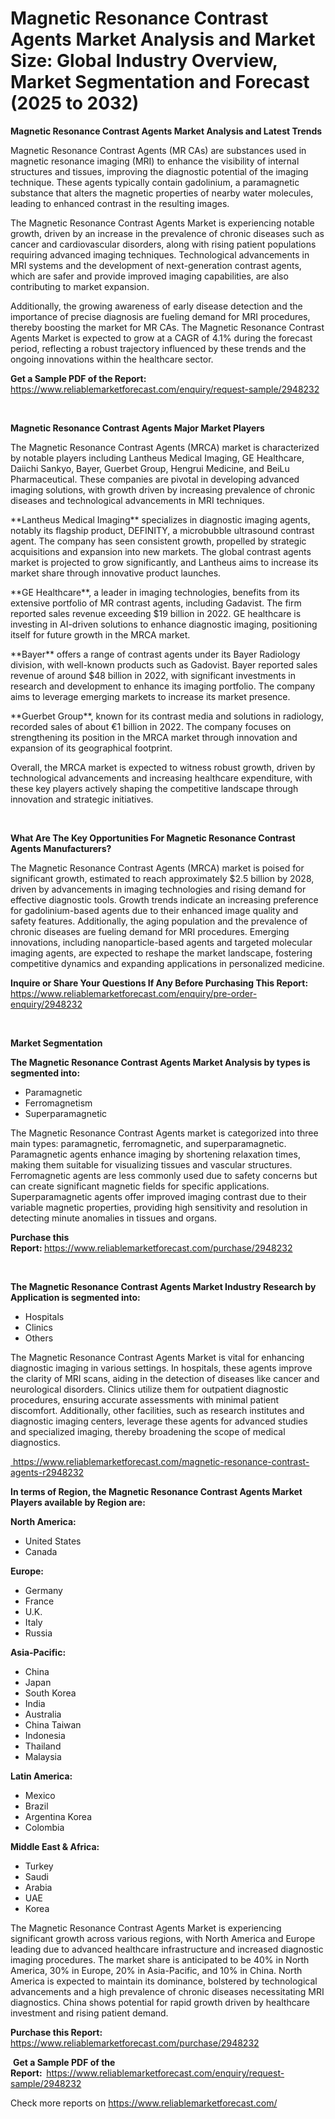 <p><h1>Magnetic Resonance Contrast Agents Market Analysis and Market Size: Global Industry Overview, Market Segmentation and Forecast (2025 to 2032)</h1></p><p><strong>Magnetic Resonance Contrast Agents Market Analysis and Latest Trends</strong></p>
<p><p>Magnetic Resonance Contrast Agents (MR CAs) are substances used in magnetic resonance imaging (MRI) to enhance the visibility of internal structures and tissues, improving the diagnostic potential of the imaging technique. These agents typically contain gadolinium, a paramagnetic substance that alters the magnetic properties of nearby water molecules, leading to enhanced contrast in the resulting images.</p><p>The Magnetic Resonance Contrast Agents Market is experiencing notable growth, driven by an increase in the prevalence of chronic diseases such as cancer and cardiovascular disorders, along with rising patient populations requiring advanced imaging techniques. Technological advancements in MRI systems and the development of next-generation contrast agents, which are safer and provide improved imaging capabilities, are also contributing to market expansion.</p><p>Additionally, the growing awareness of early disease detection and the importance of precise diagnosis are fueling demand for MRI procedures, thereby boosting the market for MR CAs. The Magnetic Resonance Contrast Agents Market is expected to grow at a CAGR of 4.1% during the forecast period, reflecting a robust trajectory influenced by these trends and the ongoing innovations within the healthcare sector.</p></p>
<p><strong>Get a Sample PDF of the Report:&nbsp;</strong> <a href="https://www.reliablemarketforecast.com/enquiry/request-sample/2948232?utm_campaign=2325&utm_medium=2&utm_source=Github&utm_content=ia&utm_term=12032025&utm_id=magnetic-resonance-contrast-agents">https://www.reliablemarketforecast.com/enquiry/request-sample/2948232</a></p>
<p>&nbsp;</p>
<p><strong>Magnetic Resonance Contrast Agents Major Market Players</strong></p>
<p><p>The Magnetic Resonance Contrast Agents (MRCA) market is characterized by notable players including Lantheus Medical Imaging, GE Healthcare, Daiichi Sankyo, Bayer, Guerbet Group, Hengrui Medicine, and BeiLu Pharmaceutical. These companies are pivotal in developing advanced imaging solutions, with growth driven by increasing prevalence of chronic diseases and technological advancements in MRI techniques.</p><p>**Lantheus Medical Imaging** specializes in diagnostic imaging agents, notably its flagship product, DEFINITY, a microbubble ultrasound contrast agent. The company has seen consistent growth, propelled by strategic acquisitions and expansion into new markets. The global contrast agents market is projected to grow significantly, and Lantheus aims to increase its market share through innovative product launches.</p><p>**GE Healthcare**, a leader in imaging technologies, benefits from its extensive portfolio of MR contrast agents, including Gadavist. The firm reported sales revenue exceeding $19 billion in 2022. GE healthcare is investing in AI-driven solutions to enhance diagnostic imaging, positioning itself for future growth in the MRCA market.</p><p>**Bayer** offers a range of contrast agents under its Bayer Radiology division, with well-known products such as Gadovist. Bayer reported sales revenue of around $48 billion in 2022, with significant investments in research and development to enhance its imaging portfolio. The company aims to leverage emerging markets to increase its market presence.</p><p>**Guerbet Group**, known for its contrast media and solutions in radiology, recorded sales of about €1 billion in 2022. The company focuses on strengthening its position in the MRCA market through innovation and expansion of its geographical footprint.</p><p>Overall, the MRCA market is expected to witness robust growth, driven by technological advancements and increasing healthcare expenditure, with these key players actively shaping the competitive landscape through innovation and strategic initiatives.</p></p>
<p>&nbsp;</p>
<p><strong>What Are The Key Opportunities For Magnetic Resonance Contrast Agents Manufacturers?</strong></p>
<p><p>The Magnetic Resonance Contrast Agents (MRCA) market is poised for significant growth, estimated to reach approximately $2.5 billion by 2028, driven by advancements in imaging technologies and rising demand for effective diagnostic tools. Growth trends indicate an increasing preference for gadolinium-based agents due to their enhanced image quality and safety features. Additionally, the aging population and the prevalence of chronic diseases are fueling demand for MRI procedures. Emerging innovations, including nanoparticle-based agents and targeted molecular imaging agents, are expected to reshape the market landscape, fostering competitive dynamics and expanding applications in personalized medicine.</p></p>
<p><strong>Inquire or Share Your Questions If Any Before Purchasing This Report:</strong> <a href="https://www.reliablemarketforecast.com/enquiry/pre-order-enquiry/2948232?utm_campaign=2325&utm_medium=2&utm_source=Github&utm_content=ia&utm_term=12032025&utm_id=magnetic-resonance-contrast-agents">https://www.reliablemarketforecast.com/enquiry/pre-order-enquiry/2948232</a></p>
<p>&nbsp;</p>
<p><strong>Market Segmentation</strong></p>
<p><strong>The Magnetic Resonance Contrast Agents Market Analysis by types is segmented into:</strong></p>
<p><ul><li>Paramagnetic</li><li>Ferromagnetism</li><li>Superparamagnetic</li></ul></p>
<p><p>The Magnetic Resonance Contrast Agents market is categorized into three main types: paramagnetic, ferromagnetic, and superparamagnetic. Paramagnetic agents enhance imaging by shortening relaxation times, making them suitable for visualizing tissues and vascular structures. Ferromagnetic agents are less commonly used due to safety concerns but can create significant magnetic fields for specific applications. Superparamagnetic agents offer improved imaging contrast due to their variable magnetic properties, providing high sensitivity and resolution in detecting minute anomalies in tissues and organs.</p></p>
<p><strong>Purchase this Report:&nbsp;</strong><a href="https://www.reliablemarketforecast.com/purchase/2948232?utm_campaign=2325&utm_medium=2&utm_source=Github&utm_content=ia&utm_term=12032025&utm_id=magnetic-resonance-contrast-agents">https://www.reliablemarketforecast.com/purchase/2948232</a></p>
<p>&nbsp;</p>
<p><strong>The Magnetic Resonance Contrast Agents Market Industry Research by Application is segmented into:</strong></p>
<p><ul><li>Hospitals</li><li>Clinics</li><li>Others</li></ul></p>
<p><p>The Magnetic Resonance Contrast Agents Market is vital for enhancing diagnostic imaging in various settings. In hospitals, these agents improve the clarity of MRI scans, aiding in the detection of diseases like cancer and neurological disorders. Clinics utilize them for outpatient diagnostic procedures, ensuring accurate assessments with minimal patient discomfort. Additionally, other facilities, such as research institutes and diagnostic imaging centers, leverage these agents for advanced studies and specialized imaging, thereby broadening the scope of medical diagnostics.</p></p>
<p><a href="https://www.reliablemarketforecast.com/magnetic-resonance-contrast-agents-r2948232?utm_campaign=2325&utm_medium=2&utm_source=Github&utm_content=ia&utm_term=12032025&utm_id=magnetic-resonance-contrast-agents">&nbsp;https://www.reliablemarketforecast.com/magnetic-resonance-contrast-agents-r2948232</a></p>
<p><strong>In terms of Region, the Magnetic Resonance Contrast Agents Market Players available by Region are:</strong></p>
<p>
    <p> <strong> North America: </strong>
        <ul>
            <li>United States</li>
            <li>Canada</li>
        </ul>
        </p> 
    <p> <strong> Europe: </strong>
        <ul>
            <li>Germany</li>
            <li>France</li>
            <li>U.K.</li>
            <li>Italy</li>
            <li>Russia</li>
        </ul>
        </p> 
    <p> <strong> Asia-Pacific: </strong>
        <ul>
            <li>China</li>
            <li>Japan</li>
            <li>South Korea</li>
            <li>India</li>
            <li>Australia</li>
            <li>China Taiwan</li>
            <li>Indonesia</li>
            <li>Thailand</li>
            <li>Malaysia</li>
        </ul>
        </p> 
    <p> <strong> Latin America: </strong>
        <ul>
            <li>Mexico</li>
            <li>Brazil</li>
            <li>Argentina Korea</li>
            <li>Colombia</li>
        </ul>
        </p> 
    <p> <strong> Middle East & Africa: </strong>
        <ul>
            <li>Turkey</li>
            <li>Saudi</li>
            <li>Arabia</li>
            <li>UAE</li>
            <li>Korea</li>
        </ul>
    </p>
    </p>
<p><p>The Magnetic Resonance Contrast Agents Market is experiencing significant growth across various regions, with North America and Europe leading due to advanced healthcare infrastructure and increased diagnostic imaging procedures. The market share is anticipated to be 40% in North America, 30% in Europe, 20% in Asia-Pacific, and 10% in China. North America is expected to maintain its dominance, bolstered by technological advancements and a high prevalence of chronic diseases necessitating MRI diagnostics. China shows potential for rapid growth driven by healthcare investment and rising patient demand.</p></p>
<p><strong>Purchase this Report: </strong><a href="https://www.reliablemarketforecast.com/purchase/2948232?utm_campaign=2325&utm_medium=2&utm_source=Github&utm_content=ia&utm_term=12032025&utm_id=magnetic-resonance-contrast-agents">https://www.reliablemarketforecast.com/purchase/2948232</a></p>
<p>&nbsp;<strong>Get a Sample PDF of the Report:&nbsp;&nbsp;</strong><a href="https://www.reliablemarketforecast.com/enquiry/request-sample/2948232?utm_campaign=2325&utm_medium=2&utm_source=Github&utm_content=ia&utm_term=12032025&utm_id=magnetic-resonance-contrast-agents">https://www.reliablemarketforecast.com/enquiry/request-sample/2948232</a></p>
<p><strong></strong></p>
<p>Check more reports on <a href="https://www.reliablemarketforecast.com/?utm_campaign=2325&utm_medium=2&utm_source=Github&utm_content=ia&utm_term=12032025&utm_id=magnetic-resonance-contrast-agents">https://www.reliablemarketforecast.com/</a></p>